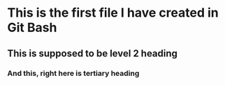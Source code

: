 # This is the first file I have created in Git Bash
## This is supposed to be level 2 heading
### And this, right here is tertiary heading
